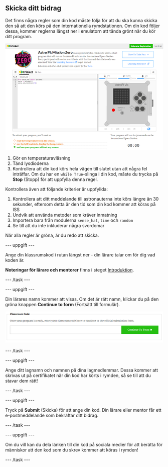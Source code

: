 ## Skicka ditt bidrag

Det finns några regler som din kod måste följa för att du ska kunna skicka den så att den körs på den internationella rymdstationen. Om din kod följer dessa, kommer reglerna längst ner i emulatorn att tända grönt när du kör ditt program.

![Validering](images/validation.png)

1. Gör en temperaturavläsning
2. Tänd lysdioderna
3. Kontrollera att din kod körs hela vägen till slutet utan att några fel inträffar. Om du har en `while True`-slinga i din kod, måste du trycka på **Stop** (Stopp) för att uppfylla denna regel.

Kontrollera även att följande kriterier är uppfyllda:

1. Kontrollera att ditt meddelande till astronauterna inte körs längre än 30 sekunder, eftersom detta är den tid som din kod kommer att köras på ISS
2. Undvik att använda metoder som kräver inmatning
3. Importera bara från modulerna `sense_hat`, `time` och `random`
4. Se till att du inte inkluderar några svordomar

När alla regler är gröna, är du redo att skicka.

\--- uppgift \---

Ange din klassrumskod i rutan längst ner - din lärare talar om för dig vad koden är.

**Noteringar för lärare och mentorer** finns i steget [Introduktion](https://projects.raspberrypi.org/en/projects/astro-pi-mission-zero/1).

\--- /task \---

\--- uppgift \---

Din lärares namn kommer att visas. Om det är rätt namn, klickar du på den gröna knappen **Continue to form** (Fortsätt till formulär).

![Fortsätt till formulär](images/continue-to-form.png)

\--- /task \---

\--- uppgift \---

Ange ditt lagnamn och namnen på dina lagmedlemmar. Dessa kommer att skrivas ut på certifikatet när din kod har körts i rymden, så se till att du stavar dem rätt!

\--- /task \---

\--- uppgift \---

Tryck på **Submit** (Skicka) för att ange din kod. Din lärare eller mentor får ett e-postmeddelande som bekräftar ditt bidrag.

\--- /task \---

\--- uppgift \---

Om du vill kan du dela länken till din kod på sociala medier för att berätta för människor att den kod som du skrev kommer att köras i rymden!

\--- /task \---
